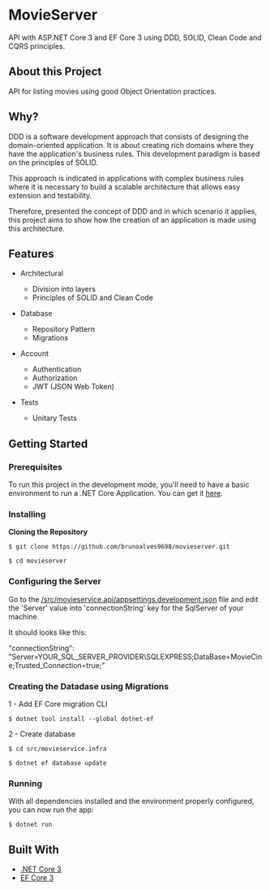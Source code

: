 # MovieServer

API with ASP.NET Core 3 and EF Core 3 using DDD, SOLID, Clean Code and CQRS principles.

## About this Project

API for listing movies using good Object Orientation practices.

## Why?

DDD is a software development approach that consists of designing the domain-oriented application. It is about creating rich domains where they have the application's business rules. This development paradigm is based on the principles of SOLID.

This approach is indicated in applications with complex business rules where it is necessary to build a scalable architecture that allows easy extension and testability.

Therefore, presented the concept of DDD and in which scenario it applies, this project aims to show how the creation of an application is made using this architecture.

## Features

- Architectural
  - Division into layers
  - Principles of SOLID and Clean Code

- Database
  - Repository Pattern
  - Migrations

- Account
  - Authentication
  - Authorization
  - JWT (JSON Web Token)
  
- Tests
  - Unitary Tests
  
## Getting Started

### Prerequisites

To run this project in the development mode, you'll need to have a basic environment to run a .NET Core Application. You can get it [here](https://dotnet.microsoft.com/download).

### Installing

**Cloning the Repository**

```
$ git clone https://github.com/brunoalves9698/movieserver.git

$ cd movieserver
```
### Configuring the Server

Go to the [/src/movieservice.api/appsettings.development.json](https://github.com/brunoalves9698/MovieServer/blob/master/src/MovieService.Api/appsettings.Development.json) file and edit the 'Server' value into 'connectionString' key for the SqlServer of your machine.

It should looks like this:

"connectionString": "Server=YOUR_SQL_SERVER_PROVIDER\SQLEXPRESS;DataBase=MovieCine;Trusted_Connection=true;"

### Creating the Datadase using Migrations

1 - Add EF Core migration CLI

```
$ dotnet tool install --global dotnet-ef
```
2 - Create database

```
$ cd src/movieservice.infra

$ dotnet ef database update
```

### Running

With all dependencies installed and the environment properly configured, you can now run the app:

```
$ dotnet run
```

## Built With

- [.NET Core 3](https://docs.microsoft.com/pt-br/dotnet/core/)
- [EF Core 3](https://docs.microsoft.com/pt-br/ef/core/get-started/?tabs=netcore-cli)


